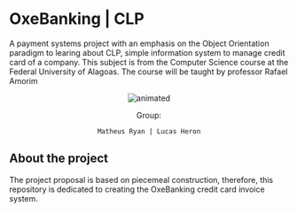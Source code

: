 # OxeBanking | CLP
A payment systems project with an emphasis on the Object Orientation paradigm to learing about CLP, simple information system to manage credit card of a company. This subject is from the Computer Science course at the Federal University of Alagoas. The course will be taught by professor Rafael Amorim
<p align="center">
  <img src="https://user-images.githubusercontent.com/91018438/204195385-acc6fcd4-05a7-4f25-87d1-cb7d5cc5c852.png" alt="animated" />
</p>

<center>
Group:

  
    Matheus Ryan | Lucas Heron
 </center>

 ## About the project

The project proposal is based on piecemeal construction, therefore, this repository is dedicated to creating the OxeBanking credit card invoice system.
